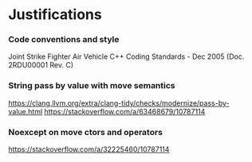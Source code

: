 # Justifications

### Code conventions and style
Joint Strike Fighter Air Vehicle C++ Coding Standards - Dec 2005 (Doc. 2RDU00001 Rev. C)

### String pass by value with move semantics
https://clang.llvm.org/extra/clang-tidy/checks/modernize/pass-by-value.html
https://stackoverflow.com/a/63468679/10787114

### Noexcept on move ctors and operators
https://stackoverflow.com/a/32225460/10787114